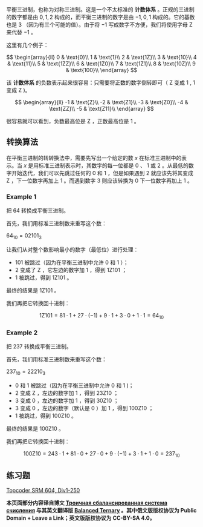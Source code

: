 平衡三进制，也称为对称三进制。这是一个不太标准的 **计数体系** 。正规的三进制的数字都是由 $0,1,2$ 构成的，而平衡三进制的数字是由 $-1,0,1$ 构成的。它的基数也是 $3$ （因为有三个可能的值）。由于将 $-1$ 写成数字不方便，我们将使用字母 $\text{Z}$ 来代替 $-1$ 。

这里有几个例子：

$$
\begin{array}{ll}
0 & \text{0}\\
1 & \text{1}\\
2 & \text{1Z}\\
3 & \text{10}\\
4 & \text{11}\\
5 & \text{1ZZ}\\
6 & \text{1Z0}\\
7 & \text{1Z1}\\
8 & \text{10Z}\\
9 & \text{100}\\
\end{array}
$$

该 **计数体系** 的负数表示起来很容易：只需要将正数的数字倒转即可（ $\text{Z}$ 变成 $1$ , $1$ 变成 $\text{Z}$ )。

$$
\begin{array}{ll}
-1 & \text{Z}\\
-2 & \text{Z1}\\
-3 & \text{Z0}\\
-4 & \text{ZZ}\\
-5 & \text{Z11}\\
\end{array}
$$

很容易就可以看到，负数最高位是 $\text{Z}$ ，正数最高位是 $1$ 。

## 转换算法

在平衡三进制的转转换法中，需要先写出一个给定的数 $x$ 在标准三进制中的表示。当 $x$ 是用标准三进制表示时，其数字的每一位都是 $0$ 、 $1$ 或 $2$ 。从最低的数字开始迭代，我们可以先跳过任何的 $0$ 和 $1$ ，但是如果遇到 $2$ 就应该先将其变成 $\text{Z}$ ，下一位数字再加上 $1$ 。而遇到数字 $3$ 则应该转换为 $0$ 下一位数字再加上 $1$ 。

### Example 1

把 $64$ 转换成平衡三进制。

首先，我们用标准三进制数来重写这个数：

 $64_{10} = 02101_{3}$ 

让我们从对整个数影响最小的数字（最低位）进行处理：

-  $101$ 被跳过（因为在平衡三进制中允许 $0$ 和 $1$ ）；
-  $2$ 变成了 $\text{Z}$ ，它左边的数字加 $1$ ，得到 $\text{1Z101}$ ；
-  $1$ 被跳过，得到 $\text{1Z101}$ 。

最终的结果是 $\text{1Z101}$ 。

我们再把它转换回十进制：

$$
\text{1Z101} = 81 \cdot 1 + 27 \cdot (-1) + 9 \cdot 1 + 3 \cdot 0 + 1 \cdot 1 = 64_{10}
$$

### Example 2

把 $237$ 转换成平衡三进制。

首先，我们用标准三进制数来重写这个数：

 $237_{10} = 22210_3$ 

-  $0$ 和 $1$ 被跳过（因为在平衡三进制中允许 $0$ 和 $1$ )；
-  $2$ 变成 $\text{Z}$ ，左边的数字加 $1$ ，得到 $\text{23Z10}$ ；
-  $3$ 变成 $0$ ，左边的数字加 $1$ ，得到 $\text{30Z10}$ ；
-  $3$ 变成 $0$ ，左边的数字（默认是 $0$ ）加 $1$ ，得到 $\text{100Z10}$ ；
-  $1$ 被跳过，得到 $\text{100Z10}$ 。

最终的结果是 $\text{100Z10}$ 。

我们再把它转换回十进制：

$$
\text{100Z10} = 243 \cdot 1 + 81 \cdot 0 + 27 \cdot 0 + 9 \cdot (-1) + 3 \cdot 1 + 1 \cdot 0 = 237_{10}
$$

## 练习题

 [Topcoder SRM 604, Div1-250](https://community.topcoder.com/stat?c=problem_statement&pm=12917&rd=15837) 

 **本页面部分内容译自博文 [Троичная сбалансированная система счисления](http://e-maxx.ru/algo/balanced_ternary) 与其英文翻译版 [Balanced Ternary](https://cp-algorithms.com/algebra/balanced-ternary.html) 。其中俄文版版权协议为 Public Domain + Leave a Link；英文版版权协议为 CC-BY-SA 4.0。** 
